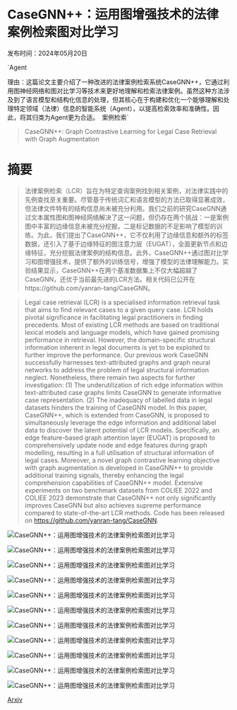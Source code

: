 # CaseGNN++：运用图增强技术的法律案例检索图对比学习

发布时间：2024年05月20日

`Agent

理由：这篇论文主要介绍了一种改进的法律案例检索系统CaseGNN++，它通过利用图神经网络和图对比学习等技术来更好地理解和检索法律案例。虽然这种方法涉及到了语言模型和结构化信息的处理，但其核心在于构建和优化一个能够理解和处理特定领域（法律）信息的智能系统（Agent），以提高检索效率和准确性。因此，将其归类为Agent更为合适。` `案例检索`

> CaseGNN++: Graph Contrastive Learning for Legal Case Retrieval with Graph Augmentation

# 摘要

> 法律案例检索（LCR）旨在为特定查询案例找到相关案例，对法律实践中的先例查找至关重要。尽管基于传统词汇和语言模型的方法已取得显著成效，但法律文件特有的结构信息尚未被充分利用。我们之前的研究CaseGNN通过文本属性图和图神经网络解决了这一问题，但仍存在两个挑战：一是案例图中丰富的边缘信息未被充分挖掘，二是标记数据的不足影响了模型的训练。为此，我们提出了CaseGNN++，它不仅利用了边缘信息和额外的标签数据，还引入了基于边缘特征的图注意力层（EUGAT），全面更新节点和边缘特征，充分挖掘法律案例的结构信息。此外，CaseGNN++通过图对比学习和图增强技术，提供了额外的训练信号，增强了模型的法律理解能力。实验结果显示，CaseGNN++在两个基准数据集上不仅大幅超越了CaseGNN，还优于当前最先进的LCR方法。相关代码已公开在https://github.com/yanran-tang/CaseGNN。

> Legal case retrieval (LCR) is a specialised information retrieval task that aims to find relevant cases to a given query case. LCR holds pivotal significance in facilitating legal practitioners in finding precedents. Most of existing LCR methods are based on traditional lexical models and language models, which have gained promising performance in retrieval. However, the domain-specific structural information inherent in legal documents is yet to be exploited to further improve the performance. Our previous work CaseGNN successfully harnesses text-attributed graphs and graph neural networks to address the problem of legal structural information neglect. Nonetheless, there remain two aspects for further investigation: (1) The underutilization of rich edge information within text-attributed case graphs limits CaseGNN to generate informative case representation. (2) The inadequacy of labelled data in legal datasets hinders the training of CaseGNN model. In this paper, CaseGNN++, which is extended from CaseGNN, is proposed to simultaneously leverage the edge information and additional label data to discover the latent potential of LCR models. Specifically, an edge feature-based graph attention layer (EUGAT) is proposed to comprehensively update node and edge features during graph modelling, resulting in a full utilisation of structural information of legal cases. Moreover, a novel graph contrastive learning objective with graph augmentation is developed in CaseGNN++ to provide additional training signals, thereby enhancing the legal comprehension capabilities of CaseGNN++ model. Extensive experiments on two benchmark datasets from COLIEE 2022 and COLIEE 2023 demonstrate that CaseGNN++ not only significantly improves CaseGNN but also achieves supreme performance compared to state-of-the-art LCR methods. Code has been released on https://github.com/yanran-tang/CaseGNN.

![CaseGNN++：运用图增强技术的法律案例检索图对比学习](../../../paper_images/2405.11791/x1.png)

![CaseGNN++：运用图增强技术的法律案例检索图对比学习](../../../paper_images/2405.11791/x2.png)

![CaseGNN++：运用图增强技术的法律案例检索图对比学习](../../../paper_images/2405.11791/x3.png)

![CaseGNN++：运用图增强技术的法律案例检索图对比学习](../../../paper_images/2405.11791/x4.png)

![CaseGNN++：运用图增强技术的法律案例检索图对比学习](../../../paper_images/2405.11791/x5.png)

![CaseGNN++：运用图增强技术的法律案例检索图对比学习](../../../paper_images/2405.11791/x6.png)

![CaseGNN++：运用图增强技术的法律案例检索图对比学习](../../../paper_images/2405.11791/x7.png)

![CaseGNN++：运用图增强技术的法律案例检索图对比学习](../../../paper_images/2405.11791/x8.png)

![CaseGNN++：运用图增强技术的法律案例检索图对比学习](../../../paper_images/2405.11791/x9.png)

![CaseGNN++：运用图增强技术的法律案例检索图对比学习](../../../paper_images/2405.11791/x10.png)

![CaseGNN++：运用图增强技术的法律案例检索图对比学习](../../../paper_images/2405.11791/x11.png)

[Arxiv](https://arxiv.org/abs/2405.11791)